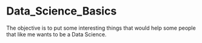 # Data_Science_Basics
The objective is to put some interesting things that would help some people that like me wants to be a Data Science.
